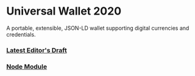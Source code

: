 # Universal Wallet 2020

A portable, extensible, JSON-LD wallet supporting digital currencies and credentials.

### [Latest Editor's Draft](https://transmute-industries.github.io/universal-wallet/)

### [Node Module](./packages/universal-wallet)
